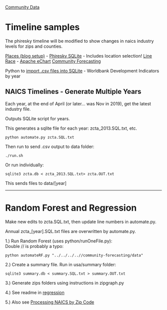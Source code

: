 [Community Data](/community-data/)

# Timeline samples

The phiresky timeline will be modified to show changes in naics industry levels for zips and counties.

[Places (blog setup)](/places/) - [Phiresky SQLite](https://phiresky.github.io/blog/2021/hosting-sqlite-databases-on-github-pages/) - Includes location selection!
[Line Race](../../line-race.html) - [Apache eChart](https://echarts.apache.org/examples/en/editor.html?c=line-race)
[Community Forecasting](/community-forecasting/?page=zip/#zip=30318)

Python to [import .csv files into SQLite](https://github.com/phiresky/world-development-indicators-sqlite/) - Worldbank Development Indicators by year

## NAICS Timelines - Generate Multiple Years

Each year, at the end of April (or later... was Nov in 2019), get the latest industry file.   

Outputs SQLite script for years.

This generates a sqlite file for each year: zcta_2013.SQL.txt, etc.

	python automate.py zcta.SQL.txt 

Then run to send .csv output to data folder:  

	./run.sh

Or run individually:

	sqlite3 zcta.db < zcta_2013.SQL.txt> zcta.OUT.txt  

This sends files to data/[year]

----

# Random Forest and Regression

Make new edits to zcta.SQL.txt, then update line numbers in automate.py.

Annual zcta_[year].SQL.txt files are overwritten by automate.py.  

1.) Run Random Forest (uses python/runOneFile.py):  
Double // is probably a typo:

	python automateRF.py "../../../..//community-forecasting/data"  

2.) Create a summary file. Run in usa/summary folder:

	sqlite3 summary.db < summary.SQL.txt > summary.OUT.txt

3.) Generate zips folders using instructions in zipgraph.py

4.) See readme in [regression](../regression)

5.) Also see [Processing NAICS by Zip Code](/community-data/process/naics/) 